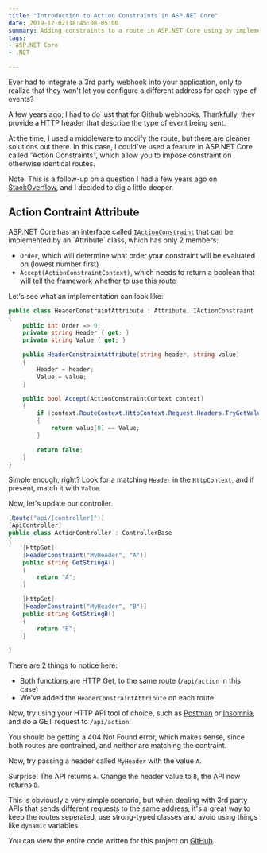 ```yaml
---
title: "Introduction to Action Constraints in ASP.NET Core"
date: 2019-12-02T18:45:08-05:00
summary: Adding constraints to a route in ASP.NET Core using by implementing IActionConstraint on an attribute
tags:
- ASP.NET Core
- .NET

---
```

Ever had to integrate a 3rd party webhook into your application, only to realize that they won't let you configure a different address for each type of events?

A few years ago, I had to do just that for Github webhooks. Thankfully, they provide a HTTP header that describe the type of event being sent.

At the time, I used a middleware to modify the route, but there are cleaner solutions out there. In this case, I could've used a feature in ASP.NET Core called "Action Constraints", which allow you to impose constraint on otherwise identical routes.

Note: This is a follow-up on a question I had a few years ago on [StackOverflow](https://stackoverflow.com/questions/39302121/header-based-routing-in-asp-net-core), and I decided to dig a little deeper.

## Action Contraint Attribute

ASP.NET Core has an interface called [`IActionConstraint`](https://docs.microsoft.com/en-us/dotnet/api/microsoft.aspnetcore.mvc.actionconstraints.iactionconstraint?f1url=https%3A%2F%2Fmsdn.microsoft.com%2Fquery%2Fdev16.query%3FappId%3DDev16IDEF1%26l%3DEN-US%26k%3Dk(Microsoft.AspNetCore.Mvc.ActionConstraints.IActionConstraint);k(DevLang-csharp)%26rd%3Dtrue&view=aspnetcore-3.0) that can be implemented by an `Attribute` class, which has only 2 members:
- `Order`, which will determine what order your constraint will be evaluated on (lowest number first)
- `Accept(ActionConstraintContext)`, which needs to return a boolean that will tell the framework whether to use this route

Let's see what an implementation can look like:

```cs
public class HeaderConstraintAttribute : Attribute, IActionConstraint
{
    public int Order => 0;
    private string Header { get; }
    private string Value { get; }

    public HeaderConstraintAttribute(string header, string value)
    {
        Header = header;
        Value = value;
    }

    public bool Accept(ActionConstraintContext context)
    {
        if (context.RouteContext.HttpContext.Request.Headers.TryGetValue(Header, out var value) && value.Any())
        {
            return value[0] == Value;
        }

        return false;
    }
}
```

Simple enough, right? Look for a matching `Header` in the `HttpContext`, and if present, match it with `Value`.

Now, let's update our controller.

```cs
[Route("api/[controller]")]
[ApiController]
public class ActionController : ControllerBase
{
    [HttpGet]
    [HeaderConstraint("MyHeader", "A")]
    public string GetStringA()
    {
        return "A";
    }

    [HttpGet]
    [HeaderConstraint("MyHeader", "B")]
    public string GetStringB()
    {
        return "B";
    }

}
```

There are 2 things to notice here:
- Both functions are HTTP Get, to the same route (`/api/action` in this case)
- We've added the `HeaderConstraintAttribute` on each route

Now, try using your HTTP API tool of choice, such as [Postman](https://www.getpostman.com/) or [Insomnia](https://insomnia.rest/), and do a GET request to `/api/action`.

You should be getting a 404 Not Found error, which makes sense, since both routes are contrained, and neither are matching the contraint.

Now, try passing a header called `MyHeader` with the value `A`.

Surprise! The API returns `A`. Change the header value to `B`, the API now returns `B`.

This is obviously a very simple scenario, but when dealing with 3rd party APIs that sends different requests to the same address, it's a great way to keep the routes seperated, use strong-typed classes and avoid using things like `dynamic` variables.

You can view the entire code written for this project on [GitHub](https://github.com/EricStG/ActionConstraintDemo).